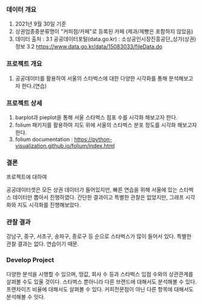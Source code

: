 ### 데이터 개요
1. 2021년 9월 30일 기준
2. 상권업종중분류명이 "커피점/카페"로 등록된 카페 (제과/제빵은 포함하지 않았음)
3. 데이터 출처 :
   3.1 공공데이터포털(data.go.kr) : 소상공인시장진흥공단_상가(상권)정보
   3.2 https://www.data.go.kr/data/15083033/fileData.do

### 프로젝트 개요
1. 공공데이터를 활용하여 서울의 스타벅스에 대한 다양한 시각화를 통해 분석해보고자 한다.(연습)

### 프로젝트 상세
1. barplot과 pieplot을 통해 서울 스타벅스 점포 수를 시각화 해보고자 한다.
2. folium 패키지를 활용하여 지도 위에 서울의 스타벅스 분포 정도를 시각화 해보고자 한다.
3. folium documentation : https://python-visualization.github.io/folium/index.html

### 결론
프로젝트에 대하여

공공데이터셋은 모든 상권 데이터가 들어있지만, 빠른 연습을 위해 서울에 있는 스타벅스 데이터만 뽑아서 진행하였다.
간단한 결과이고 특별한 관찰은 없었지만, 그래프 시각화와 지도 시각화를 진행해보았다.

### 관찰 결과

강남구, 중구, 서초구, 송파구, 종로구 등 순으로 스타벅스가 많이 들어서 있다.
특별한 관찰 결과는 없다. 연습이기 때문.

### Develop Project

다양한 분석을 시행할 수 있으며, 땅값, 회사 수 등과 스타벅스 입점 수와의 상관관계를 살펴볼 수도 있울 것이다.
스타벅스 뿐아니라 다른 브랜드에 대해서도 분석해볼 수 있다.
프랜차이즈 비율에 대해서도 살펴볼 수 있다.
커피전문점이 아닌 다른 항목에 대해서도 분석해볼 수 잇다.
